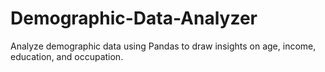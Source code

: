 # Demographic-Data-Analyzer
Analyze demographic data using Pandas to draw insights on age, income, education, and occupation.
